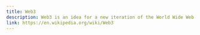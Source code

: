 ```yaml
---
title: Web3
description: Web3 is an idea for a new iteration of the World Wide Web based on the blockchain, which incorporates concepts including decentralization and token-based economics.
link: https://en.wikipedia.org/wiki/Web3
---
```


